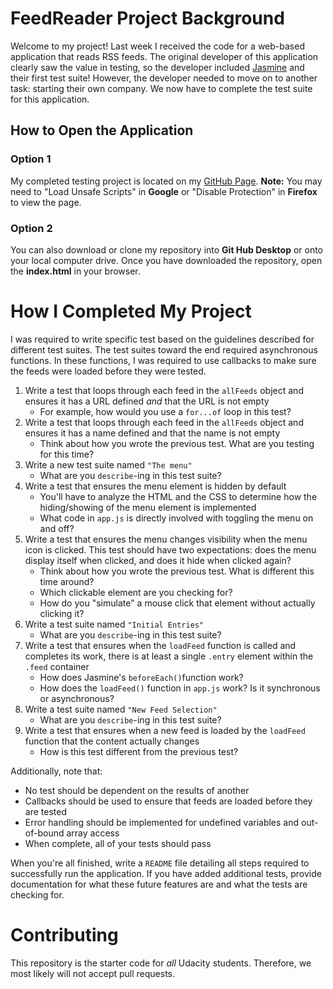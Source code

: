 # FeedReader Project Background

Welcome to my project! Last week I received the code for a web-based application that reads RSS feeds. The original developer of this application clearly saw the value in testing, so the developer included [Jasmine](http://jasmine.github.io/) and their first test suite! However, the developer needed to move on to another task: starting their own company. We now have to complete the test suite for this application. 


## How to Open the Application
### Option 1
My completed testing project is located on my [GitHub Page](https://tlanetterose.github.io/TP-Feedreader-Testing/). **Note:** You may need to "Load Unsafe Scripts" in **Google** or "Disable Protection" in **Firefox** to view the page. 
 
### Option 2
 You can also download or clone my repository into **Git Hub Desktop** or onto your local computer drive. Once you have downloaded the repository, open the **index.html** in your browser. 


# How I Completed My Project

I was required to write specific test based on the guidelines described for different test suites. The test suites toward the end required asynchronous functions. In these functions, I was required to use callbacks to make sure the feeds were loaded before they were tested. 

1. Write a test that loops through each feed in the `allFeeds` object and ensures it has a URL defined _and_ that the URL is not empty
    * For example, how would you use a `for...of` loop in this test?
5. Write a test that loops through each feed in the `allFeeds` object and ensures it has a name defined and that the name is not empty
    * Think about how you wrote the previous test. What are you testing for this time?
6. Write a new test suite named `"The menu"`
    * What are you `describe`-ing in this test suite?
7. Write a test that ensures the menu element is hidden by default
    * You'll have to analyze the HTML and the CSS to determine how the hiding/showing of the menu element is implemented
    * What code in `app.js` is directly involved with toggling the menu on and off?
8. Write a test that ensures the menu changes visibility when the menu icon is clicked. This test should have two expectations: does the menu display itself when clicked, and does it hide when clicked again?
    * Think about how you wrote the previous test. What is different this time around?
    * Which clickable element are you checking for?
    * How do you "simulate" a mouse click that element without actually clicking it?
9. Write a test suite named `"Initial Entries"`
    * What are you `describe`-ing in this test suite?
10. Write a test that ensures when the `loadFeed` function is called and completes its work, there is at least a single `.entry` element within the `.feed` container
    * How does Jasmine's `beforeEach()`function work?
    * How does the `loadFeed()` function in `app.js` work? Is it synchronous or asynchronous?
11. Write a test suite named `"New Feed Selection"`
    * What are you `describe`-ing in this test suite?
12. Write a test that ensures when a new feed is loaded by the `loadFeed` function that the content actually changes
    * How is this test different from the previous test?

Additionally, note that:

 * No test should be dependent on the results of another
 * Callbacks should be used to ensure that feeds are loaded before they are tested
 * Error handling should be implemented for undefined variables and out-of-bound array access
 * When complete, all of your tests should pass

When you're all finished, write a `README` file detailing all steps required to successfully run the application. If you have added additional tests, provide documentation for what these future features are and what the tests are checking for.

# Contributing

This repository is the starter code for _all_ Udacity students. Therefore, we most likely will not accept pull requests.
